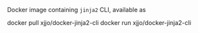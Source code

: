 Docker image containing `jinja2` CLI,
available as

  docker pull xjjo/docker-jinja2-cli
  docker run xjjo/docker-jinja2-cli
